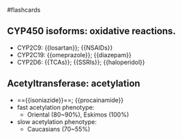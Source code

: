 #flashcards 
## CYP450 isoforms: oxidative reactions.
- CYP2C9: {{losartan}}; {{NSAIDs}}  
- CYP2C19: {{omeprazole}}; {{diazepam}} 
- CYP2D6: {{TCAs}}; {{SSRIs}}; {{haloperidol}}
## Acetyltransferase: acetylation
- =={{isoniazide}}==; {{procainamide}}  
- fast acetylation phenotype:      
	- Oriental (80~90%), Eskimos (100%)
- slow acetylation phenotype:  
	- Caucasians (70~55%)
<!--SR:!2023-03-24,4,270!2023-03-24,4,270!2023-03-24,3,250!2023-03-24,4,270!2023-03-24,4,270!2023-03-24,4,270!2023-03-24,4,270!2023-03-24,4,270!2023-03-24,4,270-->
